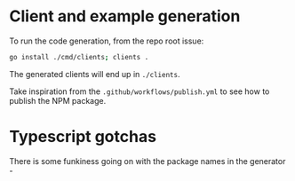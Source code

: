 # Client and example generation

To run the code generation, from the repo root issue:


```sh
go install ./cmd/clients; clients .
```

The generated clients will end up in `./clients`.

Take inspiration from the `.github/workflows/publish.yml` to see how to publish the NPM package.


# Typescript gotchas

There is some funkiness going on with the package names in the generator - 